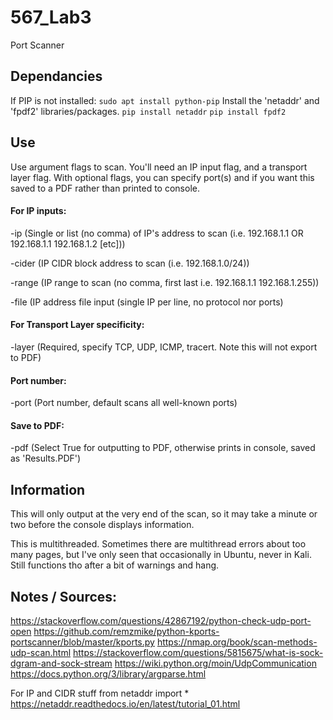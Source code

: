 # 567_Lab3
Port Scanner

## Dependancies
If PIP is not installed:
`sudo apt install python-pip`
Install the 'netaddr' and 'fpdf2' libraries/packages.
`pip install netaddr`
`pip install fpdf2`

## Use
Use argument flags to scan. You'll need an IP input flag, and a transport layer flag. With optional flags, you can specify port(s) and if you want this saved to a PDF rather than printed to console.
#### For IP inputs:
  -ip     (Single or list (no comma) of IP's address to scan (i.e. 192.168.1.1 OR 192.168.1.1 192.168.1.2 [etc]))
  
  -cider  (IP CIDR block address to scan (i.e. 192.168.1.0/24))
  
  -range  (IP range to scan (no comma, first last i.e. 192.168.1.1 192.168.1.255))
  
  -file   (IP address file input (single IP per line, no protocol nor ports)
  
#### For Transport Layer specificity:
  -layer (Required, specify TCP, UDP, ICMP, tracert. Note this will not export to PDF)
  
#### Port number:
  -port  (Port number, default scans all well-known ports)
  
#### Save to PDF:
  -pdf   (Select True for outputting to PDF, otherwise prints in console, saved as 'Results.PDF')
  

## Information
This will only output at the very end of the scan, so it may take a minute or two before the console displays information.

This is multithreaded. Sometimes there are multithread errors about too many pages, but I've only seen that occasionally in Ubuntu, never in Kali. Still functions tho after a bit of warnings and hang. 


## Notes / Sources:
https://stackoverflow.com/questions/42867192/python-check-udp-port-open
https://github.com/remzmike/python-kports-portscanner/blob/master/kports.py
https://nmap.org/book/scan-methods-udp-scan.html
https://stackoverflow.com/questions/5815675/what-is-sock-dgram-and-sock-stream
https://wiki.python.org/moin/UdpCommunication
https://docs.python.org/3/library/argparse.html

For IP and CIDR stuff
from netaddr import *
https://netaddr.readthedocs.io/en/latest/tutorial_01.html

